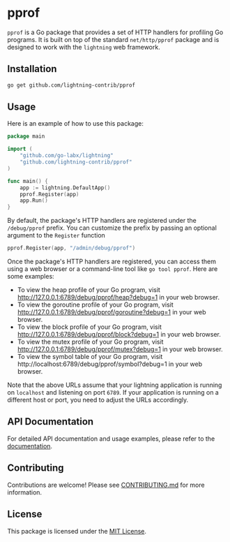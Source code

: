 # pprof

`pprof` is a Go package that provides a set of HTTP handlers for profiling Go programs. It is built on top of the standard `net/http/pprof` package and is designed to work with the `lightning` web framework.

## Installation

```bash
go get github.com/lightning-contrib/pprof
```

## Usage

Here is an example of how to use this package:

```go
package main

import (
	"github.com/go-labx/lightning"
	"github.com/lightning-contrib/pprof"
)

func main() {
	app := lightning.DefaultApp()
	pprof.Register(app)
	app.Run()
}
```

By default, the package's HTTP handlers are registered under the `/debug/pprof` prefix. You can customize the prefix by passing an optional argument to the `Register` function

```go
pprof.Register(app, "/admin/debug/pprof")
```

Once the package's HTTP handlers are registered, you can access them using a web browser or a command-line tool like `go tool pprof`. Here are some examples:

- To view the heap profile of your Go program, visit http://127.0.0.1:6789/debug/pprof/heap?debug=1 in your web browser.
- To view the goroutine profile of your Go program, visit http://127.0.0.1:6789/debug/pprof/goroutine?debug=1 in your web browser.
- To view the block profile of your Go program, visit http://127.0.0.1:6789/debug/pprof/block?debug=1 in your web browser.
- To view the mutex profile of your Go program, visit http://127.0.0.1:6789/debug/pprof/mutex?debug=1 in your web browser.
- To view the symbol table of your Go program, visit http://localhost:6789/debug/pprof/symbol?debug=1 in your web browser.

Note that the above URLs assume that your lightning application is running on `localhost` and listening on port `6789`. If your application is running on a different host or port, you need to adjust the URLs accordingly.

## API Documentation

For detailed API documentation and usage examples, please refer to the [documentation](https://pkg.go.dev/github.com/lightning-contrib/pprof).

## Contributing

Contributions are welcome! Please see [CONTRIBUTING.md](https://github.com/lightning-contrib/pprof/blob/main/CONTRIBUTING.md) for more information.

## License

This package is licensed under the [MIT License](https://github.com/lightning-contrib/pprof/blob/main/LICENSE). 
